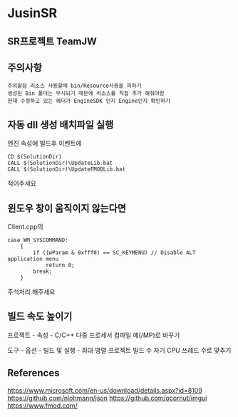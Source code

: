 # JusinSR
## SR프로젝트 TeamJW

## 주의사항
    주의할점 리소스 사용할때 bin/Resource사용을 피하기
    생성된 Bin 폴더는 무시되기 때문에 리소스를 직접 추가 해줘야함
    현재 수정하고 있는 헤더가 EngineSDK 인지 Engine인지 확인하기

## 자동 dll 생성 배치파일 실행
엔진 속성에 빌드후 이벤트에
```
CD $(SolutionDir)
CALL $(SolutionDir)\UpdateLib.bat
CALL $(SolutionDir)\UpdateFMODLib.bat
```
적어주세요

## 윈도우 창이 움직이지 않는다면

Client.cpp의
```
case WM_SYSCOMMAND:
    {
        if ((wParam & 0xfff0) == SC_KEYMENU) // Disable ALT application menu
            return 0;
        break;
    }
```
주석처리 해주세요


## 빌드 속도 높이기

프로젝트 - 속성 - C/C++ 다중 프로세서 컴파일 예(/MP)로 바꾸기

도구 - 옵션 - 빌드 및 실행 - 최대 병렬 프로젝트 빌드 수 자기 CPU 쓰레드 수로 맞추기


## References
https://www.microsoft.com/en-us/download/details.aspx?id=8109
https://github.com/nlohmann/json
https://github.com/ocornut/imgui
https://www.fmod.com/